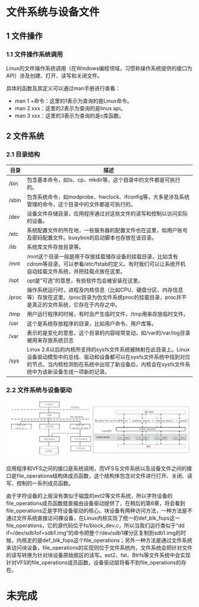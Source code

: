 # 文件系统与设备文件

## 1 文件操作

### 1.1 文件操作系统调用

Linux的文件操作系统调用（在Windows编程领域，习惯称操作系统提供的接口为API）涉及创建、打开、读写和关闭文件。

具体的函数及其定义可以通过man手册进行查看：

- man 1 +命令：这里的1表示为查询的是Linux命令。
- man 2 xxx：这里的2表示为查询的是linux api。
- man 3 xxx：这里的3表示为查询的是c库函数。

## 2 文件系统

### 2.1 目录结构

| **目录** | **描述**                                                     |
| -------- | ------------------------------------------------------------ |
| /bin     | 包含基本命令，如ls、cp、mkdir等，这个目录中的文件都是可执行的。 |
| /sbin    | 包含系统命令，如modprobe、hwclock、ifconfig等，大多是涉及系统管理的命令，这个目录中的文件都是可执行的。 |
| /dev     | 设备文件存储目录，应用程序通过对这些文件的读写和控制以访问实际的设备。 |
| /etc     | 系统配置文件的所在地，一些服务器的配置文件也在这里，如用户账号及密码配置文件。busybox的启动脚本也存放在该目录。 |
| /lib     | 系统库文件存放目录等。                                       |
| /mnt     | /mnt这个目录一般是用于存放挂载储存设备的挂载目录，比如含有cdrom等目录。可以参看/etc/fstab的定义。有时我们可以让系统开机自动挂载文件系统，并把挂载点放在这里。 |
| /opt     | opt是“可选”的意思，有些软件包会被安装在这里。                |
| /proc    | 操作系统运行时，进程及内核信息（比如CPU、硬盘分区、内存信息等）存放在这里。/proc目录为伪文件系统proc的挂载目录，proc并不是真正的文件系统，它存在于内存之中。 |
| /tmp     | 用户运行程序的时候，有时会产生临时文件，/tmp用来存放临时文件。 |
| /usr     | 这个是系统存放程序的目录，比如用户命令、用户库等。           |
| /var     | 表示的是变化的意思，这个目录的内容经常变动，如/var的/var/log目录被用来存放系统日志 |
| /sys     | Linux 2.6以后的内核所支持的sysfs文件系统被映射在此目录上。Linux设备驱动模型中的总线、驱动和设备都可以在sysfs文件系统中找到对应的节点。当内核检测到在系统中出现了新设备后，内核会在sysfs文件系统中为该新设备生成一项新的记录。 |

### 2.2 文件系统与设备驱动

![image-20240112170706118](figures/image-20240112170706118.png)

应用程序和VFS之间的接口是系统调用，而VFS与文件系统以及设备文件之间的接口是file_operations结构体成员函数，这个结构体包含对文件进行打开、关闭、读写、控制的一系列成员函数。

由于字符设备的上层没有类似于磁盘的ext2等文件系统，所以字符设备的file_operations成员函数就直接由设备驱动提供了，在稍后的第6章，将会看到file_operations正是字符设备驱动的核心。块设备有两种访问方法，一种方法是不通过文件系统直接访问裸设备，在Linux内核实现了统一的def_blk_fops这一file_operations，它的源代码位于fs/block_dev.c，所以当我们运行类似于“dd if=/dev/sdb1of=sdb1.img”的命令把整个/dev/sdb1裸分区复制到sdb1.img的时候，内核走的是def_blk_fops这个file_operations；另外一种方法是通过文件系统来访问块设备，file_operations的实现则位于文件系统内，文件系统会把针对文件的读写转换为针对块设备原始扇区的读写。ext2、fat、Btrfs等文件系统中会实现针对VFS的file_operations成员函数，设备驱动层将看不到file_operations的存在。

# 未完成